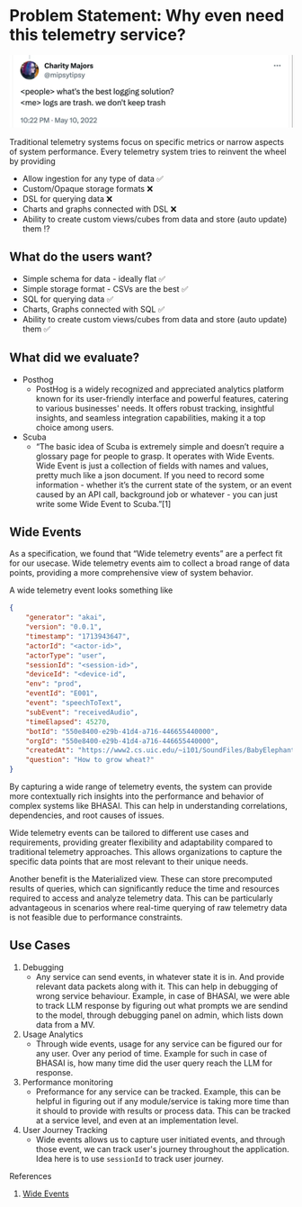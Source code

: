 # Problem Statement: Why even need this telemetry service?

![](./assets/image.png)

Traditional telemetry systems focus on specific metrics or narrow aspects of system performance. Every telemetry system tries to reinvent the wheel by providing
- Allow ingestion for any type of data ✅
- Custom/Opaque storage formats ❌
- DSL for querying data ❌
- Charts and graphs connected with DSL ❌
- Ability to create custom views/cubes from data and store (auto update) them ⁉️

## What do the users want?
- Simple schema for data - ideally flat ✅
- Simple storage format - CSVs are the best ✅
- SQL for querying data  ✅
- Charts, Graphs connected with SQL ✅
- Ability to create custom views/cubes from data and store (auto update) them ✅

## What did we evaluate?
- Posthog
    - PostHog is a widely recognized and appreciated analytics platform known for its user-friendly interface and powerful features, catering to various businesses' needs. It offers robust tracking, insightful insights, and seamless integration capabilities, making it a top choice among users.
- Scuba
    - “The basic idea of Scuba is extremely simple and doesn’t require a glossary page for people to grasp. It operates with Wide Events. Wide Event is just a collection of fields with names and values, pretty much like a json document. If you need to record some information - whether it’s the current state of the system, or an event caused by an API call, background job or whatever - you can just write some Wide Event to Scuba.”[1]

## Wide Events
As a specification, we found that “Wide telemetry events” are a perfect fit for our usecase. Wide telemetry events aim to collect a broad range of data points, providing a more comprehensive view of system behavior.

A wide telemetry event looks something like

```json
{
    "generator": "akai",
    "version": "0.0.1",
    "timestamp": "1713943647",
    "actorId": "<actor-id>",
    "actorType": "user",
    "sessionId": "<session-id>",
    "deviceId": "<device-id",
    "env": "prod",
    "eventId": "E001",
    "event": "speechToText",
    "subEvent": "receivedAudio",
    "timeElapsed": 45270,
    "botId": "550e8400-e29b-41d4-a716-446655440000",
    "orgId": "550e8400-e29b-41d4-a716-446655440000",
    "createdAt": "https://www2.cs.uic.edu/~i101/SoundFiles/BabyElephantWalk60.wav",
    "question": "How to grow wheat?"
}
```

By capturing a wide range of telemetry events, the system can provide more contextually rich insights into the performance and behavior of complex systems like BHASAI. This can help in understanding correlations, dependencies, and root causes of issues.

Wide telemetry events can be tailored to different use cases and requirements, providing greater flexibility and adaptability compared to traditional telemetry approaches. This allows organizations to capture the specific data points that are most relevant to their unique needs.

Another benefit is the Materialized view. These can store precomputed results of queries, which can significantly reduce the time and resources required to access and analyze telemetry data. This can be particularly advantageous in scenarios where real-time querying of raw telemetry data is not feasible due to performance constraints.

## Use Cases
1. Debugging
    - Any service can send events, in whatever state it is in. And provide relevant data packets along with it. This can help in debugging of wrong service behaviour. Example, in case of BHASAI, we were able to track LLM response by figuring out what prompts we are sendind to the model, through debugging panel on admin, which lists down data from a MV.
2. Usage Analytics
    - Through wide events, usage for any service can be figured our for any user. Over any period of time. Example for such in case of BHASAI is, how many time did the user query reach the LLM for response.
3. Performance monitoring
    - Preformance for any service can be tracked. Example, this can be helpful in figuring out if any module/service is taking more time than it should to provide with results or process data. This can be tracked at a service level, and even at an implementation level.
4. User Journey Tracking
    - Wide events allows us to capture user initiated events, and through those event, we can track user's journey throughout the application. Idea here is to use `sessionId` to track user journey.


References
1. [Wide Events](https://isburmistrov.substack.com/p/all-you-need-is-wide-events-not-metrics)
